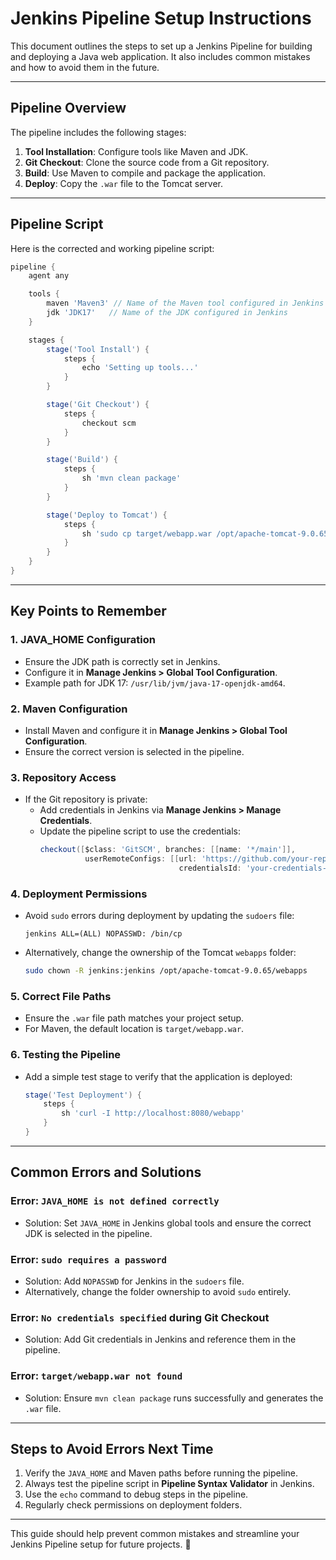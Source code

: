 # Jenkins Pipeline Setup Instructions

This document outlines the steps to set up a Jenkins Pipeline for building and deploying a Java web application. It also includes common mistakes and how to avoid them in the future.

---

## **Pipeline Overview**
The pipeline includes the following stages:
1. **Tool Installation**: Configure tools like Maven and JDK.
2. **Git Checkout**: Clone the source code from a Git repository.
3. **Build**: Use Maven to compile and package the application.
4. **Deploy**: Copy the `.war` file to the Tomcat server.

---

## **Pipeline Script**
Here is the corrected and working pipeline script:

```groovy
pipeline {
    agent any

    tools {
        maven 'Maven3' // Name of the Maven tool configured in Jenkins
        jdk 'JDK17'   // Name of the JDK configured in Jenkins
    }

    stages {
        stage('Tool Install') {
            steps {
                echo 'Setting up tools...'
            }
        }

        stage('Git Checkout') {
            steps {
                checkout scm
            }
        }

        stage('Build') {
            steps {
                sh 'mvn clean package'
            }
        }

        stage('Deploy to Tomcat') {
            steps {
                sh 'sudo cp target/webapp.war /opt/apache-tomcat-9.0.65/webapps/'
            }
        }
    }
}
```

---

## **Key Points to Remember**

### **1. JAVA_HOME Configuration**
- Ensure the JDK path is correctly set in Jenkins.
- Configure it in **Manage Jenkins > Global Tool Configuration**.
- Example path for JDK 17: `/usr/lib/jvm/java-17-openjdk-amd64`.

### **2. Maven Configuration**
- Install Maven and configure it in **Manage Jenkins > Global Tool Configuration**.
- Ensure the correct version is selected in the pipeline.

### **3. Repository Access**
- If the Git repository is private:
  - Add credentials in Jenkins via **Manage Jenkins > Manage Credentials**.
  - Update the pipeline script to use the credentials:
    ```groovy
    checkout([$class: 'GitSCM', branches: [[name: '*/main']],
              userRemoteConfigs: [[url: 'https://github.com/your-repo.git',
                                   credentialsId: 'your-credentials-id']]])
    ```

### **4. Deployment Permissions**
- Avoid `sudo` errors during deployment by updating the `sudoers` file:
  ```
  jenkins ALL=(ALL) NOPASSWD: /bin/cp
  ```
- Alternatively, change the ownership of the Tomcat `webapps` folder:
  ```bash
  sudo chown -R jenkins:jenkins /opt/apache-tomcat-9.0.65/webapps
  ```

### **5. Correct File Paths**
- Ensure the `.war` file path matches your project setup.
- For Maven, the default location is `target/webapp.war`.

### **6. Testing the Pipeline**
- Add a simple test stage to verify that the application is deployed:
  ```groovy
  stage('Test Deployment') {
      steps {
          sh 'curl -I http://localhost:8080/webapp'
      }
  }
  ```

---

## **Common Errors and Solutions**

### **Error: `JAVA_HOME is not defined correctly`**
- Solution: Set `JAVA_HOME` in Jenkins global tools and ensure the correct JDK is selected in the pipeline.

### **Error: `sudo requires a password`**
- Solution: Add `NOPASSWD` for Jenkins in the `sudoers` file.
- Alternatively, change the folder ownership to avoid `sudo` entirely.

### **Error: `No credentials specified` during Git Checkout**
- Solution: Add Git credentials in Jenkins and reference them in the pipeline.

### **Error: `target/webapp.war not found`**
- Solution: Ensure `mvn clean package` runs successfully and generates the `.war` file.

---

## **Steps to Avoid Errors Next Time**
1. Verify the `JAVA_HOME` and Maven paths before running the pipeline.
2. Always test the pipeline script in **Pipeline Syntax Validator** in Jenkins.
3. Use the `echo` command to debug steps in the pipeline.
4. Regularly check permissions on deployment folders.

---

This guide should help prevent common mistakes and streamline your Jenkins Pipeline setup for future projects. 🚀


